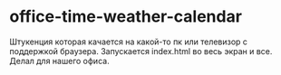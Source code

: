 # office-time-weather-calendar
Штукенция которая качается на какой-то пк или телевизор с поддержкой браузера.
Запускается index.html во весь экран и все.
Делал для нашего офиса.
